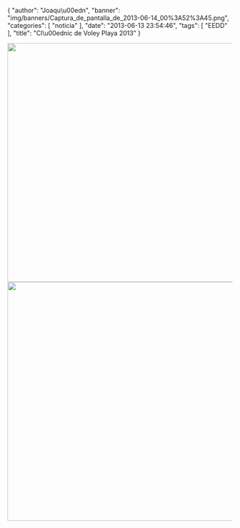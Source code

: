{
  "author": "Joaqu\u00edn", 
  "banner": "img/banners/Captura_de_pantalla_de_2013-06-14_00%3A52%3A45.png", 
  "categories": [
    "noticia"
  ], 
  "date": "2013-06-13 23:54:46", 
  "tags": [
    "EEDD"
  ], 
  "title": "Cl\u00ednic de Voley Playa 2013"
}

<center>
<img src="http://www.advmiguelturra.org/img/banners/Captura%20de%20pantalla%20de%202013-05-22%2000%3A03%3A58.png" height="535" width="800"/> </center>

<center>
<img src="http://www.advmiguelturra.org/img/banners/Captura%20de%20pantalla%20de%202013-06-14%2000%3A52%3A45.png" height="535" width="800"/> </center>

